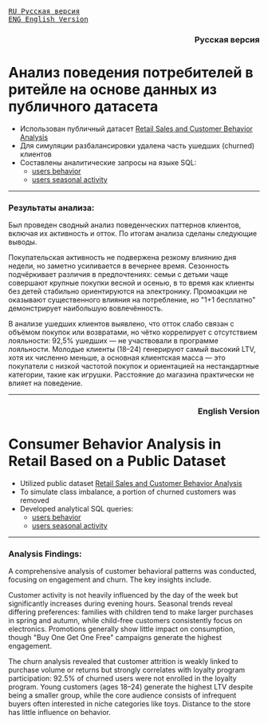 <kbd>[RU Русская версия](#русская-версия)</kbd>  
<kbd>[ENG English Version](#english-version)</kbd>


<h3 align="right"><a name="русская-версия">Русская версия</a></h3>

# Анализ поведения потребителей в ритейле на основе данных из публичного датасета

- Использован публичный датасет [Retail Sales and Customer Behavior Analysis](https://www.kaggle.com/datasets/utkalk/large-retail-data-set-for-eda/data)
- Для симуляции разбалансировки удалена часть ушедших (churned) клиентов
- Составлены аналитические запросы на языке SQL:
	- [users behavior](sql_customers_behavior.md)
	- [users seasonal activity](sql_seasonal_activity.md)
---

### Результаты анализа:
Был проведен сводный анализ поведенческих паттернов клиентов, включая их активность и отток. По итогам анализа сделаны следующие выводы.

Покупательская активность не подвержена резкому влиянию дня недели, но заметно усиливается в вечернее время. Сезонность подчёркивает различия в предпочтениях: семьи с детьми чаще совершают крупные покупки весной и осенью, в то время как клиенты без детей стабильно ориентируются на электронику. Промоакции не оказывают существенного влияния на потребление, но "1+1 бесплатно" демонстрирует наибольшую вовлечённость.

В анализе ушедших клиентов выявлено, что отток слабо связан с объёмом покупок или возвратами, но чётко коррелирует с отсутствием лояльности: 92,5% ушедших — не участвовали в программе лояльности. Молодые клиенты (18–24) генерируют самый высокий LTV, хотя их численно меньше, а основная клиентская масса — это покупатели с низкой частотой покупок и ориентацией на нестандартные категории, такие как игрушки. Расстояние до магазина практически не влияет на поведение.

---

<h3 align="right"><a name="english-version">English Version</a></h3>

# Consumer Behavior Analysis in Retail Based on a Public Dataset

- Utilized public dataset [Retail Sales and Customer Behavior Analysis](https://www.kaggle.com/datasets/utkalk/large-retail-data-set-for-eda/data)
- To simulate class imbalance, a portion of churned customers was removed
- Developed analytical SQL queries:
	- [users behavior](sql_customers_behavior.md)
	- [users seasonal activity](sql_seasonal_activity.md)
---

### Analysis Findings:
A comprehensive analysis of customer behavioral patterns was conducted, focusing on engagement and churn. The key insights include.

Customer activity is not heavily influenced by the day of the week but significantly increases during evening hours. Seasonal trends reveal differing preferences: families with children tend to make larger purchases in spring and autumn, while child-free customers consistently focus on electronics. Promotions generally show little impact on consumption, though "Buy One Get One Free" campaigns generate the highest engagement.

The churn analysis revealed that customer attrition is weakly linked to purchase volume or returns but strongly correlates with loyalty program participation: 92.5% of churned users were not enrolled in the loyalty program. Young customers (ages 18–24) generate the highest LTV despite being a smaller group, while the core audience consists of infrequent buyers often interested in niche categories like toys. Distance to the store has little influence on behavior.
